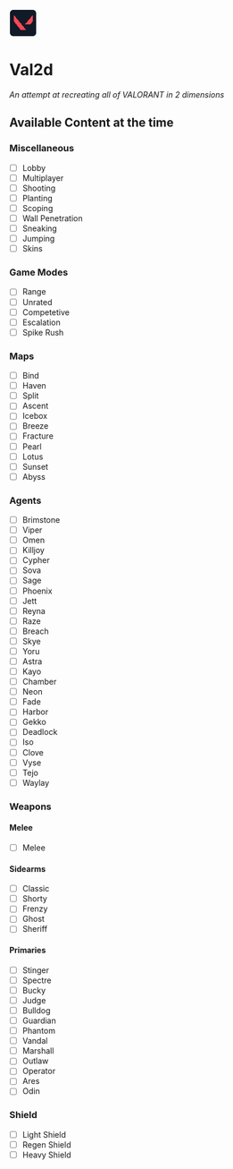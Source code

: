 ![Logo](assets/logo.png) 
# Val2d 
*An attempt at recreating all of VALORANT in 2 dimensions*

## Available Content at the time
### Miscellaneous
- [ ] Lobby
- [ ] Multiplayer
- [ ] Shooting
- [ ] Planting
- [ ] Scoping
- [ ] Wall Penetration
- [ ] Sneaking
- [ ] Jumping
- [ ] Skins
### Game Modes
- [ ] Range
- [ ] Unrated
- [ ] Competetive
- [ ] Escalation
- [ ] Spike Rush
### Maps
- [ ] Bind
- [ ] Haven
- [ ] Split
- [ ] Ascent
- [ ] Icebox
- [ ] Breeze
- [ ] Fracture
- [ ] Pearl
- [ ] Lotus
- [ ] Sunset
- [ ] Abyss
### Agents
- [ ] Brimstone
- [ ] Viper
- [ ] Omen
- [ ] Killjoy
- [ ] Cypher
- [ ] Sova
- [ ] Sage
- [ ] Phoenix
- [ ] Jett
- [ ] Reyna
- [ ] Raze
- [ ] Breach
- [ ] Skye
- [ ] Yoru
- [ ] Astra
- [ ] Kayo
- [ ] Chamber
- [ ] Neon
- [ ] Fade
- [ ] Harbor
- [ ] Gekko
- [ ] Deadlock
- [ ] Iso
- [ ] Clove
- [ ] Vyse
- [ ] Tejo
- [ ] Waylay
### Weapons
#### Melee
- [ ] Melee
#### Sidearms
- [ ] Classic
- [ ] Shorty
- [ ] Frenzy
- [ ] Ghost
- [ ] Sheriff
#### Primaries
- [ ] Stinger
- [ ] Spectre
- [ ] Bucky
- [ ] Judge
- [ ] Bulldog
- [ ] Guardian
- [ ] Phantom
- [ ] Vandal
- [ ] Marshall
- [ ] Outlaw
- [ ] Operator
- [ ] Ares
- [ ] Odin
### Shield
- [ ] Light Shield
- [ ] Regen Shield
- [ ] Heavy Shield